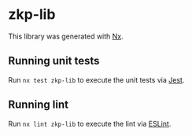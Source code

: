 # zkp-lib

This library was generated with [Nx](https://nx.dev).

## Running unit tests

Run `nx test zkp-lib` to execute the unit tests via [Jest](https://jestjs.io).

## Running lint

Run `nx lint zkp-lib` to execute the lint via [ESLint](https://eslint.org/).
